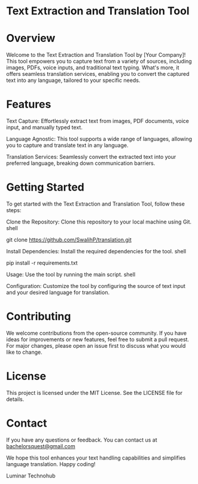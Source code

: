 # Text Extraction and Translation Tool
# Overview
Welcome to the Text Extraction and Translation Tool by [Your Company]! This tool empowers you to capture text from a variety of sources, including images, PDFs, voice inputs, and traditional text typing. What's more, it offers seamless translation services, enabling you to convert the captured text into any language, tailored to your specific needs.
# Features
Text Capture: Effortlessly extract text from images, PDF documents, voice input, and manually typed text.

Language Agnostic: This tool supports a wide range of languages, allowing you to capture and translate text in any language.

Translation Services: Seamlessly convert the extracted text into your preferred language, breaking down communication barriers.
# Getting Started
To get started with the Text Extraction and Translation Tool, follow these steps:

Clone the Repository: Clone this repository to your local machine using Git. shell

git clone https://github.com/SwalihP/translation.git

Install Dependencies: Install the required dependencies for the tool. shell

pip install -r requirements.txt

Usage: Use the tool by running the main script. shell

Configuration: Customize the tool by configuring the source of text input and your desired language for translation.
# Contributing
We welcome contributions from the open-source community. If you have ideas for improvements or new features, feel free to submit a pull request. For major changes, please open an issue first to discuss what you would like to change.
# License
This project is licensed under the MIT License. See the LICENSE file for details.
# Contact 
If you have any questions or feedback. You can contact us at bachelorsquest@gmail.com

We hope this tool enhances your text handling capabilities and simplifies language translation. Happy coding!

Luminar Technohub
